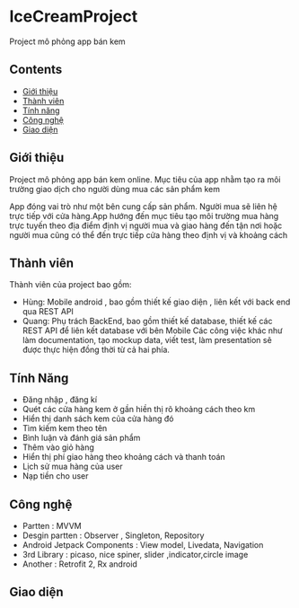 # IceCreamProject
Project mô phỏng app bán kem

## Contents
- [Giới thiệu](#Giới-thiệu)
- [Thành viên](#Thành-viên)
- [Tính năng](#Tính-năng)
- [Công nghệ](#Công-nghệ)
- [Giao diện](#Giao-diện)


## Giới thiệu
Project mô phỏng app bán kem online. Mục tiêu của app nhằm tạo ra môi trường giao dịch cho người dùng mua các sản phẩm kem

App đóng vai trò như một bên cung cấp sản phẩm. Người mua sẽ liên hệ trực tiếp với cửa hàng.App hướng đến mục tiêu tạo môi trường mua hàng trực tuyến theo địa điểm định vị người mua và giao hàng đến tận nơi hoặc người mua cũng có thể đến trực tiếp cửa hàng theo định vị và khoảng cách

## Thành viên
Thành viên của project bao gồm:
- Hùng: Mobile android , bao gồm thiết kế giao diện , liên kết với back end qua REST API
- Quang: Phụ trách BackEnd, bao gồm thiết kế database, thiết kế các REST API để liên kết database với bên Mobile
Các công việc khác như làm documentation, tạo mockup data, viết test, làm presentation sẽ được thực hiện đồng thời từ cả hai phía.

## Tính Năng
- Đăng nhập , đăng kí
- Quét các cửa hàng kem ở gần hiền thị rõ khoảng cách theo km 
- Hiển thị danh sách kem của cửa hàng đó 
- Tìm kiếm kem theo tên
- Bình luận và đánh giá sản phẩm
- Thêm vào giỏ hàng
- Hiển thị phí giao hàng theo khoảng cách và thanh toán
- Lịch sử mua hàng của user
- Nạp tiền cho user
## Công nghệ
- Partten : MVVM
- Desgin partten : Observer , Singleton, Repository
- Android Jetpack Components : View model, Livedata, Navigation
- 3rd Library : picaso, nice spiner, slider ,indicator,circle image
- Another : Retrofit 2, Rx android 
## Giao diện





